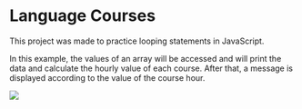 # Language Courses

This project was made to practice looping statements in JavaScript.

In this example, the values of an array will be accessed and will print the data and calculate the hourly value of each course. After that, a message is displayed according to the value of the course hour.
 
<img src="https://i.pinimg.com/originals/10/fe/ff/10feffcbb215ef3ea3375bf8bb8edaf9.png">
